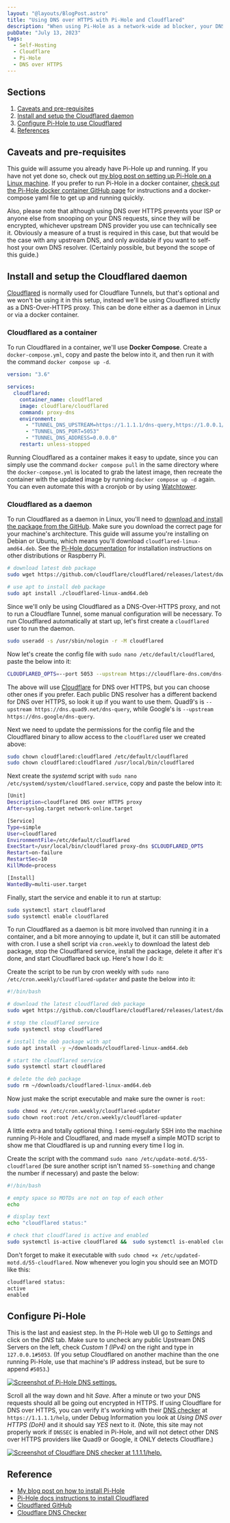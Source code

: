 ```yaml
---
layout: "@layouts/BlogPost.astro"
title: "Using DNS over HTTPS with Pi-Hole and Cloudflared"
description: "When using Pi-Hole as a network-wide ad blocker, your DNS requests still go out in plain text and can be seen by your ISP. DNS over HTTPS encrypts DNS requests between your Pi-Hole and the upstream DNS resolver. Here is a quick guide on how to set that up with Cloudflared daemon."
pubDate: "July 13, 2023"
tags:
  - Self-Hosting
  - Cloudflare
  - Pi-Hole
  - DNS over HTTPS
---
```


## Sections

1. [Caveats and pre-requisites](#pre)
2. [Install and setup the Cloudflared daemon](#install)
3. [Configure Pi-Hole to use Cloudflared](#config)
4. [References](#ref)

<div id='pre' />

## Caveats and pre-requisites

This guide will assume you already have Pi-Hole up and running. If you have not yet done so, check out <a href="set-up-pihole-on-linux" target="_blank">my blog post on setting up Pi-Hole on a Linux machine</a>. If you prefer to run Pi-Hole in a docker container, <a href="https://github.com/pi-hole/docker-pi-hole" target="_blank">check out the Pi-Hole docker container GitHub page</a> for instructions and a docker-compose yaml file to get up and running quickly.

Also, please note that although using DNS over HTTPS prevents your ISP or anyone else from snooping on your DNS requests, since they will be encrypted, whichever upstream DNS provider you use can technically see it. Obviously a measure of a trust is required in this case, but that would be the case with any upstream DNS, and only avoidable if you want to self-host your own DNS resolver. (Certainly possible, but beyond the scope of this guide.)

<div id='install' />

## Install and setup the Cloudflared daemon

<a href="https://github.com/cloudflare/cloudflared" target="_blank">Cloudflared</a> is normally used for Cloudflare Tunnels, but that's optional and we won't be using it in this setup, instead we'll be using Cloudflared strictly as a DNS-Over-HTTPS proxy. This can be done either as a daemon in Linux or via a docker container.

### Cloudflared as a container

To run Cloudflared in a container, we'll use **Docker Compose**. Create a `docker-compose.yml`, copy and paste the below into it, and then run it with the command `docker compose up -d`.

```yaml
version: "3.6"

services:
  cloudflared:
    container_name: cloudflared
    image: cloudflare/cloudflared
    command: proxy-dns
    environment:
      - "TUNNEL_DNS_UPSTREAM=https://1.1.1.1/dns-query,https://1.0.0.1/dns-query"
      - "TUNNEL_DNS_PORT=5053"
      - "TUNNEL_DNS_ADDRESS=0.0.0.0"
    restart: unless-stopped
```

Running Cloudflared as a container makes it easy to update, since you can simply use the command `docker compose pull` in the same directory where the `docker-compose.yml` is located to grab the latest image, then recreate the container with the updated image by running `docker compose up -d` again. You can even automate this with a cronjob or by using <a href="https://hub.docker.com/r/containrrr/watchtower" target="_blank">Watchtower</a>.

### Cloudflared as a daemon

To run Cloudflared as a daemon in Linux, you'll need to <a href="https://github.com/cloudflare/cloudflared/releases/latest" target="_blank">download and install the package from the GitHub</a>. Make sure you download the correct page for your machine's architecture. This guide will assume you're installing on Debian or Ubuntu, which means you'll download `cloudflared-linux-amd64.deb`. See the <a href="https://docs.pi-hole.net/guides/dns/cloudflared" target="_blank">Pi-Hole documentation</a> for installation instructions on other distributions or Raspberry Pi.

```bash
# download latest deb package
sudo wget https://github.com/cloudflare/cloudflared/releases/latest/download/cloudflared-linux-amd64.deb

# use apt to install deb package
sudo apt install ./cloudflared-linux-amd64.deb
```

Since we'll only be using Cloudflared as a DNS-Over-HTTPS proxy, and not to run a Cloudflare Tunnel, some manual configuration will be necessary. To run Cloudflared automatically at start up, let's first create a `cloudflared` user to run the daemon.

```bash
sudo useradd -s /usr/sbin/nologin -r -M cloudflared
```

Now let's create the config file with `sudo nano /etc/default/cloudflared`, paste the below into it:

```bash
CLOUDFLARED_OPTS=--port 5053 --upstream https://cloudflare-dns.com/dns-query
```

The above will use <a href="https://1.1.1.1" target="_blank">Cloudflare</a> for DNS over HTTPS, but you can choose other ones if you prefer. Each public DNS resolver has a different backend for DNS over HTTPS, so look it up if you want to use them. Quad9's is `--upstream https://dns.quad9.net/dns-query`, while Google's is `--upstream https://dns.google/dns-query`.

Next we need to update the permissions for the config file and the Cloudflared binary to allow access to the `cloudflared` user we created above:

```bash
sudo chown cloudflared:cloudflared /etc/default/cloudflared
sudo chown cloudflared:cloudflared /usr/local/bin/cloudflared
```

Next create the _systemd_ script with `sudo nano /etc/systemd/system/cloudflared.service`, copy and paste the below into it:

```bash
[Unit]
Description=cloudflared DNS over HTTPS proxy
After=syslog.target network-online.target

[Service]
Type=simple
User=cloudflared
EnvironmentFile=/etc/default/cloudflared
ExecStart=/usr/local/bin/cloudflared proxy-dns $CLOUDFLARED_OPTS
Restart=on-failure
RestartSec=10
KillMode=process

[Install]
WantedBy=multi-user.target
```

Finally, start the service and enable it to run at startup:

```bash
sudo systemctl start cloudflared
sudo systemctl enable cloudflared
```

To run Cloudflared as a daemon is bit more involved than running it in a container, and a bit more annoying to update it, but it can still be automated with cron. I use a shell script via `cron.weekly` to download the latest deb package, stop the Cloudflared service, install the package, delete it after it's done, and start Cloudflared back up. Here's how I do it:

Create the script to be run by cron weekly with `sudo nano /etc/cron.weekly/cloudflared-updater` and paste the below into it:

```bash
#!/bin/bash

# download the latest cloudflared deb package
sudo wget https://github.com/cloudflare/cloudflared/releases/latest/download/cloudflared-linux-amd64.deb -P ~/downloads

# stop the cloudflared service
sudo systemctl stop cloudflared

# install the deb package with apt
sudo apt install -y ~/downloads/cloudflared-linux-amd64.deb

# start the cloudflared service
sudo systemctl start cloudflared

# delete the deb package
sudo rm ~/downloads/cloudflared-linux-amd64.deb
```

Now just make the script executable and make sure the owner is `root`:

```bash
sudo chmod +x /etc/cron.weekly/cloudflared-updater
sudo chown root:root /etc/cron.weekly/cloudflared-updater
```

A little extra and totally optional thing. I semi-regularly SSH into the machine running Pi-Hole and Cloudflared, and made myself a simple MOTD script to show me that Cloudflared is up and running every time I log in.

Create the script with the command `sudo nano /etc/update-motd.d/55-cloudflared` (be sure another script isn't named `55-something` and change the number if necessary) and paste the below:

```bash
#!/bin/bash

# empty space so MOTDs are not on top of each other
echo

# display text
echo "cloudflared status:"

# check that cloudflared is active and enabled
sudo systemctl is-active cloudflared &&  sudo systemctl is-enabled cloudflared
```

Don't forget to make it executable with `sudo chmod +x /etc/updated-motd.d/55-cloudflared`. Now whenever you login you should see an MOTD like this:

```bash
cloudflared status:
active
enabled
```

<div id='config' />

## Configure Pi-Hole

This is the last and easiest step. In the Pi-Hole web UI go to _Settings_ and click on the _DNS_ tab. Make sure to uncheck any public Upstream DNS Servers on the left, check _Custom 1 (IPv4)_ on the right and type in `127.0.0.1#5053`. (If you setup Cloudflared on another machine than the one running Pi-Hole, use that machine's IP address instead, but be sure to append `#5053`.)

<a href="/img/blog/cloudflared1.png" target="_blank"><img src="/img/blog/cloudflared1.png" alt="Screenshot of Pi-Hole DNS settings." /></a>

Scroll all the way down and hit _Save_. After a minute or two your DNS requests should all be going out encrypted in HTTPS. If using Cloudflare for DNS over HTTPS, you can verify it's working with their <a href="https://1.1.1.1/help" target="_blank">DNS checker</a> at `https://1.1.1.1/help`, under Debug Information you look at _Using DNS over HTTPS (DoH)_ and it should say _YES_ next to it. (Note, this site may not properly work if `DNSSEC` is enabled in Pi-Hole, and will not detect other DNS over HTTPS providers like Quad9 or Google, it ONLY detects Cloudflare.)

<a href="/img/blog/cloudflared2.png" target="_blank"><img src="/img/blog/cloudflared2.png" alt="Screenshot of Cloudflare DNS checker at 1.1.1.1/help." /></a>

<div id='ref' />

## Reference

- <a href="set-up-pihole-on-linux" target="_blank">My blog post on how to install Pi-Hole</a>
- <a href="https://docs.pi-hole.net/guides/dns/cloudflared" target="_blank">Pi-Hole docs instructions to install Cloudflared</a>
- <a href="https://github.com/cloudflare/cloudflared" target="_blank">Cloudflared GitHub</a>
- <a href="https://1.1.1.1/help" target="_blank">Cloudflare DNS Checker</a>
